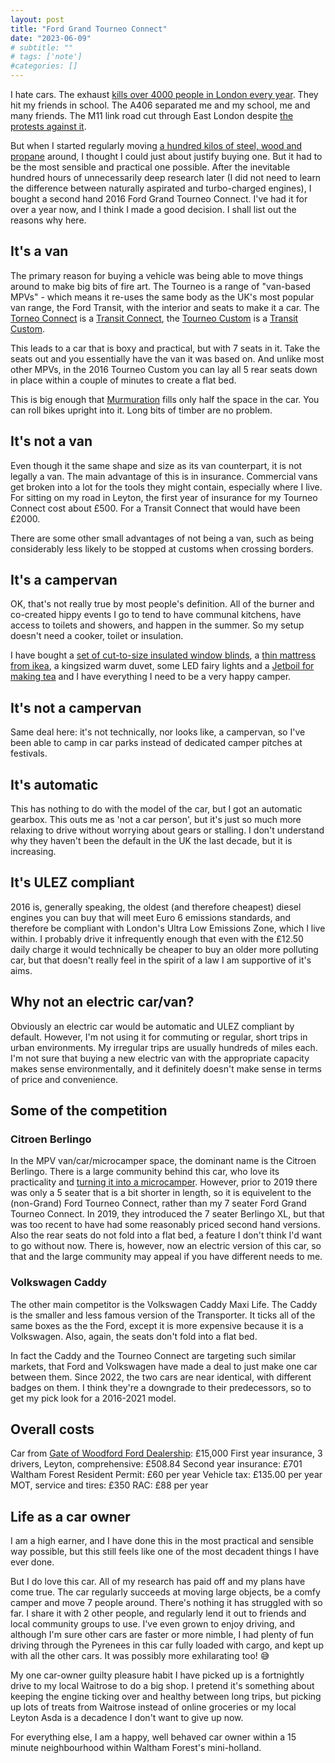 ```yaml
---
layout: post
title: "Ford Grand Tourneo Connect"
date: "2023-06-09"
# subtitle: ""
# tags: ['note']
#categories: []
---
```


I hate cars. The exhaust [kills over 4000 people in London every year](https://www.london.gov.uk/press-releases/mayoral/new-imperial-study-on-mayors-aq-policies). They hit my friends in school. The A406 separated me and my school, me and many friends. The M11 link road cut through East London despite [the protests against it](http://www.thegreenfuse.org/protest/m11.htm).

But when I started regularly moving [a hundred kilos of steel, wood and propane](https://www.instagram.com/hotmesscamp/) around, I thought I could just about justify buying one. But it had to be the most sensible and practical one possible. After the inevitable hundred hours of unnecessarily deep research later (I did not need to learn the difference between naturally aspirated and turbo-charged engines), I bought a second hand 2016 Ford Grand Tourneo Connect. I've had it for over a year now, and I think I made a good decision. I shall list out the reasons why here.

## It's a van

The primary reason for buying a vehicle was being able to move things around to make big bits of fire art. The Tourneo is a range of "van-based MPVs" - which means it re-uses the same body as the UK's most popular van range, the Ford Transit, with the interior and seats to make it a car. The [Torneo Connect](https://www.google.com/search?sxsrf=AB5stBgIouN-SbNJ3pws0QIOgjxGwbOusw:1689541401064&q=Tourneo+Connect&tbm=isch&sa=X&ved=2ahUKEwjvuqyYkJSAAxX8XEEAHevDBekQ0pQJegQIDhAB&biw=1212&bih=946&dpr=2) is a [Transit Connect](https://www.google.com/search?q=Transit+Connect&tbm=isch&ved=2ahUKEwiBi5-ckJSAAxW1picCHVLXDl0Q2-cCegQIABAA&oq=Transit+Connect&gs_lcp=CgNpbWcQAzIICAAQgAQQsQMyBQgAEIAEMgUIABCABDIFCAAQgAQyBQgAEIAEMgUIABCABDIFCAAQgAQyBQgAEIAEMgUIABCABDIFCAAQgAQ6BAgjECc6BwgAEIoFEEM6BggAEAcQHlDtA1iuCWDDCmgAcAB4AIABR4gB1wOSAQE4mAEAoAEBqgELZ3dzLXdpei1pbWfAAQE&sclient=img&ei=IVu0ZMH2DbXNnsEP0q676AU&bih=946&biw=1212), the [Tourneo Custom](https://www.google.com/search?q=Torneo+Custom&tbm=isch&ved=2ahUKEwjazZSkkJSAAxUSkScCHd3FD40Q2-cCegQIABAA&oq=Torneo+Custom&gs_lcp=CgNpbWcQAzIGCAAQBRAeMgYIABAIEB4yBAgAEB4yCQgAEBgQgAQQCjIJCAAQGBCABBAKOgQIIxAnOgUIABCABFDoA1joA2CuBmgAcAB4AIABPogBc5IBATKYAQCgAQGqAQtnd3Mtd2l6LWltZ8ABAQ&sclient=img&ei=MVu0ZJrxMpKinsEP3Yu_6Ag&bih=946&biw=1212) is a [Transit Custom](https://www.google.com/search?q=Transit+Custom&tbm=isch&ved=2ahUKEwi5_u-qkJSAAxWQsScCHb-0AmkQ2-cCegQIABAA&oq=Transit+Custom&gs_lcp=CgNpbWcQAzIICAAQgAQQsQMyBQgAEIAEMgUIABCABDIFCAAQgAQyBQgAEIAEMgcIABCKBRBDMgUIABCABDIFCAAQgAQyBQgAEIAEMgUIABCABDoECCMQJzoGCAAQBxAeOgYIABAIEB46CQgAEBgQgAQQClD1sQFY9bEBYMmzAWgAcAB4AIABNogBZ5IBATKYAQCgAQGqAQtnd3Mtd2l6LWltZ8ABAQ&sclient=img&ei=P1u0ZPniN5DjnsEPv-mKyAY&bih=946&biw=1212).

This leads to a car that is boxy and practical, but with 7 seats in it. Take the seats out and you essentially have the van it was based on. And unlike most other MPVs, in the 2016 Tourneo Custom you can lay all 5 rear seats down in place within a couple of minutes to create a flat bed.

This is big enough that [Murmuration](https://www.instagram.com/p/CgcS-yTqx68/) fills only half the space in the car. You can roll bikes upright into it. Long bits of timber are no problem.

## It's not a van

Even though it the same shape and size as its van counterpart, it is not legally a van. The main advantage of this is in insurance. Commercial vans get broken into a lot for the tools they might contain, especially where I live. For sitting on my road in Leyton, the first year of insurance for my Tourneo Connect cost about £500. For a Transit Connect that would have been £2000.

There are some other small advantages of not being a van, such as being considerably less likely to be stopped at customs when crossing borders.

## It's a campervan

OK, that's not really true by most people's definition. All of the burner and co-created hippy events I go to tend to have communal kitchens, have access to toilets and showers, and happen in the summer. So my setup doesn't need a cooker, toilet or insulation.

I have bought a [set of cut-to-size insulated window blinds](https://amzn.to/3PZwg6T), a [thin mattress from ikea](https://www.ikea.com/gb/en/p/tustna-mattress-topper-white-80298228/), a kingsized warm duvet, some LED fairy lights and a [Jetboil for making tea](https://amzn.to/3XReUv3) and I have everything I need to be a very happy camper.

## It's not a campervan

Same deal here: it's not technically, nor looks like, a campervan, so I've been able to camp in car parks instead of dedicated camper pitches at festivals.

## It's automatic

This has nothing to do with the model of the car, but I got an automatic gearbox. This outs me as 'not a car person', but it's just so much more relaxing to drive without worrying about gears or stalling. I don't understand why they haven't been the default in the UK the last decade, but it is increasing.

## It's ULEZ compliant

2016 is, generally speaking, the oldest (and therefore cheapest) diesel engines you can buy that will meet Euro 6 emissions standards, and therefore be compliant with London's Ultra Low Emissions Zone, which I live within. I probably drive it infrequently enough that even with the £12.50 daily charge it would technically be cheaper to buy an older more polluting car, but that doesn't really feel in the spirit of a law I am supportive of it's aims.

## Why not an electric car/van?

Obviously an electric car would be automatic and ULEZ compliant by default. However, I'm not using it for commuting or regular, short trips in urban environments. My irregular trips are usually hundreds of miles each. I'm not sure that buying a new electric van with the appropriate capacity makes sense environmentally, and it definitely doesn't make sense in terms of price and convenience.

## Some of the competition

### Citroen Berlingo
In the MPV van/car/microcamper space, the dominant name is the Citroen Berlingo. There is a large community behind this car, who love its practicality and [turning it into a microcamper](https://redcoteleisure.co.uk/micro-camper-compatibility/citroen-berlingo-campervan/). However, prior to 2019 there was only a 5 seater that is a bit shorter in length, so it is equivelent to the (non-Grand) Ford Tourneo Connect, rather than my 7 seater Ford Grand Tourneo Connect. In 2019, they introduced the 7 seater Berlingo XL, but that was too recent to have had some reasonably priced second hand versions. Also the rear seats do not fold into a flat bed, a feature I don't think I'd want to go without now. There is, however, now an electric version of this car, so that and the large community may appeal if you have different needs to me.

### Volkswagen Caddy

The other main competitor is the Volkswagen Caddy Maxi Life. The Caddy is the smaller and less famous version of the  Transporter. It ticks all of the same boxes as the the Ford, except it is more expensive because it is a Volkswagen. Also, again, the seats don't fold into a flat bed.

In fact the Caddy and the Tourneo Connect are targeting such similar markets, that Ford and Volkswagen have made a deal to just make one car between them. Since 2022, the two cars are near identical, with different badges on them. I think they're a downgrade to their predecessors, so to get my pick look for a 2016-2021 model.

## Overall costs

Car from [Gate of Woodford Ford Dealership](https://www.gates.co.uk/used-cars/woodford/): £15,000
First year insurance, 3 drivers, Leyton, comprehensive: £508.84
Second year insurance: £701
Waltham Forest Resident Permit: £60 per year
Vehicle tax: £135.00 per year
MOT, service and tires: £350
RAC: £88 per year

## Life as a car owner

I am a high earner, and I have done this in the most practical and sensible way possible, but this still feels like one of the most decadent things I have ever done.

But I do love this car. All of my research has paid off and my plans have come true. The car regularly succeeds at moving large objects, be a comfy camper and move 7 people around. There's nothing it has struggled with so far. I share it with 2 other people, and regularly lend it out to friends and local community groups to use. I've even grown to enjoy driving, and although I'm sure other cars are faster or more nimble, I had plenty of fun driving through the Pyrenees in this car fully loaded with cargo, and kept up with all the other cars. It was possibly more exhilarating too! 😅

My one car-owner guilty pleasure habit I have picked up is a fortnightly drive to my local Waitrose to do a big shop. I pretend it's something about keeping the engine ticking over and healthy between long trips, but picking up lots of treats from Waitrose instead of online groceries or my local Leyton Asda is a decadence I don't want to give up now.

For everything else, I am a happy, well behaved car owner within a 15 minute neighbourhood within Waltham Forest's mini-holland.